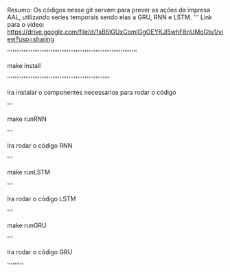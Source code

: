 Resumo:
Os códigos nesse git servem para prever as ações da impresa AAL,  utilizando series temporais sendo elas a GRU, RNN e LSTM.
'''
Link para o vídeo: https://drive.google.com/file/d/1sB6IGUxComIGgOEYKJl5whF8nUMoGtu1/view?usp=sharing

''''''''''''''''''''''''''''''''''''''''''''''''''''''''''''''''''''''''

make install

'''''''''''''''''''''''''''''''''''''''''''''''''''''''''

Ira instalar o componentes necessarios para rodar o código

'''

make runRNN

'''

Ira  rodar o código RNN

'''

make runLSTM

'''

Ira  rodar o código LSTM

'''

make runGRU

'''

Ira  rodar o código GRU

'''''''''